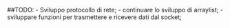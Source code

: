 ##TODO:
    - Sviluppo protocollo di rete;
    - continuare lo sviluppo di arraylist;
    - sviluppare funzioni per trasmettere e ricevere dati dal socket;
    
